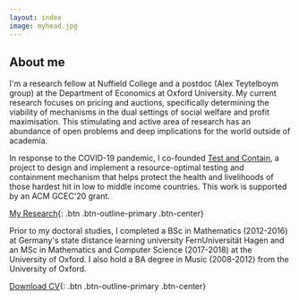 ```yaml
---
layout: index
image: myhead.jpg
---
```

## About me
I'm a research fellow at Nuffield College and a postdoc (Alex Teytelboym group) at the Department of Economics at Oxford University. My current research focuses on pricing and auctions, specifically determining the viability of mechanisms in the dual settings of social welfare and profit maximisation. This stimulating and active area of research has an abundance of open problems and deep implications for the world outside of academia.

In response to the COVID-19 pandemic, I co-founded [Test and Contain](http://testandcontain.com), a project to design and implement a resource-optimal testing and containment mechanism that helps protect the health and livelihoods of those hardest hit in low to middle income countries. This work is supported by an ACM GCEC'20 grant.

[My Research](research.html){: .btn .btn-outline-primary .btn-center}

Prior to my doctoral studies, I completed a BSc in Mathematics (2012-2016) at Germany's state distance learning university FernUniversität Hagen and an MSc in Mathematics and Computer Science (2017-2018) at the University of Oxford. I also hold a BA degree in Music (2008-2012) from the University of Oxford.

[Download CV](pdfs/cv.pdf){: .btn .btn-outline-primary .btn-center}
